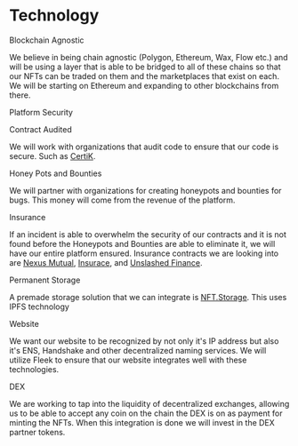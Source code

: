 # Technology

Blockchain Agnostic

We believe in being chain agnostic (Polygon, Ethereum, Wax, Flow etc.) and will be using a layer that is able to be bridged to all of these chains so that our NFTs can be traded on them and the marketplaces that exist on each. We will be starting on Ethereum and expanding to other blockchains from there.&#x20;

Platform Security&#x20;

Contract Audited

We will work with organizations that audit code to ensure that our code is secure. Such as [CertiK](https://www.certik.com/).

Honey Pots and Bounties

We will partner with​ organizations for creating honeypots and bounties for bugs. This money will come from the revenue of the platform.

Insurance

If an incident is able to overwhelm the security of our contracts and it is not found before the Honeypots and Bounties are able to eliminate it, we will have our entire platform ensured. Insurance contracts we are looking into are [Nexus Mutual](https://nexusmutual.io/), [Insurace](https://www.insurace.io/), and [Unslashed Finance](https://unslashed.finance/).

Permanent Storage

A premade storage solution that we can integrate is [NFT.Storage](https://nft.storage/). This uses IPFS technology&#x20;

Website

We want our website to be recognized by not only it's IP address but also it's ENS, Handshake and other decentralized naming services. We will utilize Fleek to ensure that our website integrates well with these technologies.&#x20;

DEX

We are working to tap into the liquidity of decentralized exchanges, allowing us to be able to accept any coin on the chain the DEX is on as payment for minting the NFTs. When this integration is done we will invest in the DEX partner tokens.
